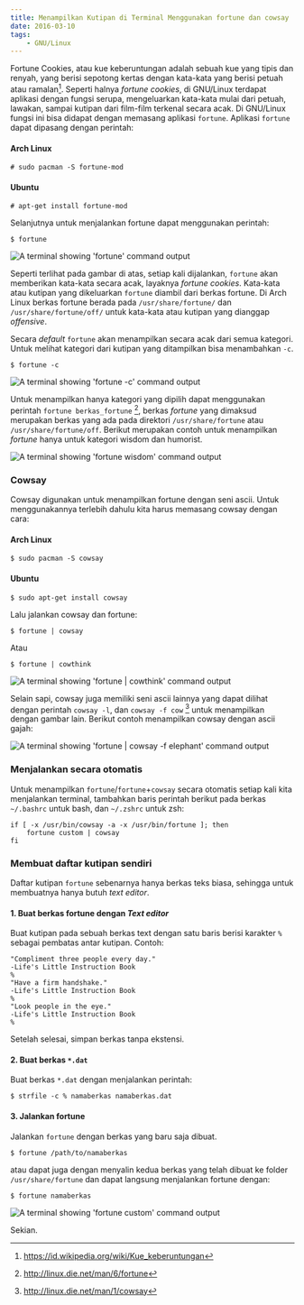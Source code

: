 ```yaml
---
title: Menampilkan Kutipan di Terminal Menggunakan fortune dan cowsay
date: 2016-03-10
tags:
    - GNU/Linux
---
```


Fortune Cookies, atau kue keberuntungan adalah sebuah kue yang tipis dan renyah,
yang berisi sepotong kertas dengan kata-kata yang berisi petuah atau
ramalan[^1]. Seperti halnya _fortune cookies_, di GNU/Linux terdapat aplikasi
dengan fungsi serupa, mengeluarkan kata-kata mulai dari petuah, lawakan, sampai
kutipan dari film-film terkenal secara acak. Di GNU/Linux fungsi ini bisa
didapat dengan memasang aplikasi `fortune`. Aplikasi `fortune` dapat dipasang
dengan perintah:

#### Arch Linux

```
# sudo pacman -S fortune-mod
```

#### Ubuntu

```
# apt-get install fortune-mod
```

<!--more-->

Selanjutnya untuk menjalankan fortune dapat menggunakan perintah:

```
$ fortune
```

![A terminal showing 'fortune' command output](images/fortune01.png)

Seperti terlihat pada gambar di atas, setiap kali dijalankan, `fortune` akan
memberikan kata-kata secara acak, layaknya _fortune cookies_. Kata-kata atau
kutipan yang dikeluarkan `fortune` diambil dari berkas fortune. Di Arch Linux
berkas fortune berada pada `/usr/share/fortune/` dan `/usr/share/fortune/off/`
untuk kata-kata atau kutipan yang dianggap _offensive_.

Secara _default_ `fortune` akan menampilkan secara acak dari semua kategori.
Untuk melihat kategori dari kutipan yang ditampilkan bisa menambahkan `-c`.

```
$ fortune -c
```

![A terminal showing 'fortune -c' command output](images/fortune02.png)

Untuk menampilkan hanya kategori yang dipilih dapat menggunakan perintah
`fortune berkas_fortune` [^2], berkas _fortune_ yang dimaksud merupakan berkas
yang ada pada direktori `/usr/share/fortune` atau `/usr/share/fortune/off`.
Berikut merupakan contoh untuk menampilkan _fortune_ hanya untuk kategori wisdom
dan humorist.

![A terminal showing 'fortune wisdom' command output](images/fortune03.png)

### Cowsay

Cowsay digunakan untuk menampilkan fortune dengan seni ascii. Untuk
menggunakannya terlebih dahulu kita harus memasang cowsay dengan cara:

#### Arch Linux

```
$ sudo pacman -S cowsay
```

#### Ubuntu

```
$ sudo apt-get install cowsay
```

Lalu jalankan cowsay dan fortune:

```
$ fortune | cowsay
```

Atau

```
$ fortune | cowthink
```

![A terminal showing 'fortune | cowthink' command output](images/fortune04.png)

Selain sapi, cowsay juga memiliki seni ascii lainnya yang dapat dilihat dengan
perintah `cowsay -l`, dan `cowsay -f cow` [^3] untuk menampilkan dengan gambar
lain. Berikut contoh menampilkan cowsay dengan ascii gajah:

![A terminal showing 'fortune | cowsay -f elephant' command output](images/fortune05.png)

### Menjalankan secara otomatis

Untuk menampilkan `fortune`/`fortune`+`cowsay` secara otomatis setiap kali kita
menjalankan terminal, tambahkan baris perintah berikut pada berkas `~/.bashrc`
untuk bash, dan `~/.zshrc` untuk zsh:

```shell
if [ -x /usr/bin/cowsay -a -x /usr/bin/fortune ]; then
    fortune custom | cowsay
fi
```

### Membuat daftar kutipan sendiri

Daftar kutipan `fortune` sebenarnya hanya berkas teks biasa, sehingga untuk
membuatnya hanya butuh _text editor_.

#### 1. Buat berkas fortune dengan _Text editor_

Buat kutipan pada sebuah berkas text dengan satu baris berisi karakter `%`
sebagai pembatas antar kutipan. Contoh:

```
"Compliment three people every day."
-Life's Little Instruction Book
%
"Have a firm handshake."
-Life's Little Instruction Book
%
"Look people in the eye."
-Life's Little Instruction Book
%
```

Setelah selesai, simpan berkas tanpa ekstensi.

#### 2. Buat berkas `*.dat`

Buat berkas `*.dat` dengan menjalankan perintah:

```
$ strfile -c % namaberkas namaberkas.dat
```

#### 3. Jalankan fortune

Jalankan `fortune` dengan berkas yang baru saja dibuat.

```
$ fortune /path/to/namaberkas
```

atau dapat juga dengan menyalin kedua berkas yang telah dibuat ke folder
`/usr/share/fortune` dan dapat langsung menjalankan fortune dengan:

```
$ fortune namaberkas
```

![A terminal showing 'fortune custom' command output](images/fortune06.png)

Sekian.

[^1]: <https://id.wikipedia.org/wiki/Kue_keberuntungan>
[^2]: <http://linux.die.net/man/6/fortune>
[^3]: <http://linux.die.net/man/1/cowsay>
